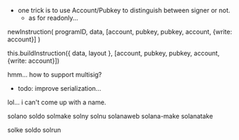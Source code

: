 
* one trick is to use Account/Pubkey to distinguish between signer or not.
  * as for readonly...

newInstruction(
  programID,
  data,
  [account, pubkey, pubkey, account, {write: account}]
)

this.buildInstruction({
  data,
  layout
}, [account, pubkey, pubkey, account, {write: account}])

hmm... how to support multisig?

* todo: improve serialization...

lol... i can't come up with a name.

solano
soldo
solmake
solny
solnu
solanaweb
solana-make
solanatake

solke
soldo
solrun

